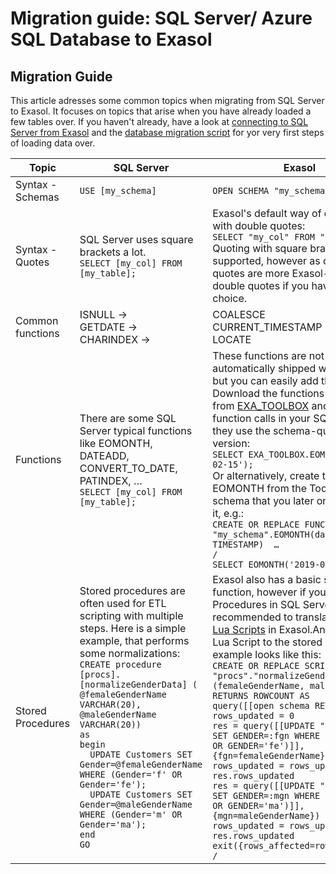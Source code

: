 # Migration guide: SQL Server/  Azure SQL Database to Exasol 
## Migration Guide

This article adresses some common topics when migrating from SQL Server to Exasol. It focuses on topics that arise when you have already loaded a few tables over. If you haven't already, have a look at [connecting to SQL Server from Exasol](https://docs.exasol.com/loading_data/connect_databases/sql_server.htm "Exasol") and the [database migration script](https://github.com/EXASOL/database-migration#sql-server "Exasol") for yor very first steps of loading data over.


|Topic   |SQL Server   |Exasol   |
|---|---|---|
|Syntax - Schemas   |```USE [my_schema] ```   |```OPEN SCHEMA "my_schema"; ```   |
|Syntax - Quotes   |SQL Server uses square brackets a lot. <br> ```SELECT [my_col] FROM [my_table];```   |Exasol's default way of quoting is with double quotes: <br> ```SELECT "my_col" FROM "my_table";```<br>Quoting with square brackets is also supported, however as double quotes are more Exasol-style, use double quotes if you have the choice.   |
|Common functions   |ISNULL → <br>GETDATE → <br>CHARINDEX →   |COALESCE <br>CURRENT_TIMESTAMP <br>LOCATE   |
|Functions   |There are some SQL Server typical functions like EOMONTH, DATEADD, CONVERT_TO_DATE, PATINDEX, … <br>```SELECT [my_col] FROM [my_table];```   |These functions are not automatically shipped with Exasol, but you can easily add them: Download the functions you need from [EXA_TOOLBOX](https://github.com/exasol/exa-toolbox/tree/master/sqlserver_compatibility "Exasol") and change the function calls in your SQL so that they use the schema-qualified version:<br>```SELECT EXA_TOOLBOX.EOMONTH('2019-02-15');```<br>Or alternatively, create the function EOMONTH from the Toolbox in the schema that you later on want to use it, e.g.:<br>```CREATE OR REPLACE FUNCTION "my_schema".EOMONTH(date_in IN TIMESTAMP)  …```<br>```/```<br>```SELECT EOMONTH('2019-02-15');```    |
|Stored Procedures    |Stored procedures are often used for ETL scripting with multiple steps. Here is a simple example, that performs some normalizations:<br>```CREATE procedure [procs].[normalizeGenderData] ( ```<br>``` @femaleGenderName VARCHAR(20), ```<br>``` @maleGenderName VARCHAR(20)) ```<br>```as```<br>```begin```<br>```  UPDATE Customers SET Gender=@femaleGenderName WHERE (Gender='f' OR Gender='fe');```<br>```  UPDATE Customers SET Gender=@maleGenderName WHERE (Gender='m' OR Gender='ma');```<br>```end```<br>```GO```   |Exasol also has a basic set of function, however if you used Stored Procedures in SQL Server, it's recommended to translate them into [Lua Scripts](https://docs.exasol.com/database_concepts/udf_scripts/lua.htm "Exasol") in Exasol.An equivalent Lua Script to the stored procedure example looks like this:<br>```CREATE OR REPLACE SCRIPT "procs"."normalizeGenderData"(femaleGenderName, maleGenderName) RETURNS ROWCOUNT AS```<br>```query([[open schema RETAIL]]) ```<br>```rows_updated = 0 ```<br>```res = query([[UPDATE "Customers" SET GENDER=:fgn WHERE (GENDER='f' OR GENDER='fe')]], {fgn=femaleGenderName}) ```<br>```rows_updated = rows_updated + res.rows_updated ```<br>```res = query([[UPDATE "Customers" SET GENDER=:mgn WHERE (GENDER='m' OR GENDER='ma')]],{mgn=maleGenderName}) ```<br>```rows_updated = rows_updated + res.rows_updated ```<br>```exit({rows_affected=rows_updated}) ```<br>```/```    |


